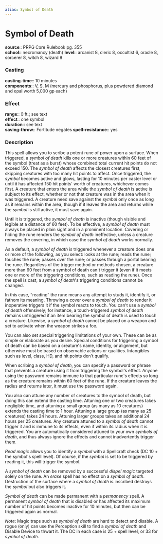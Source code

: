```yaml
---
alias: Symbol of Death
---
```


# Symbol of Death 

**source**:: PRPG Core Rulebook pg. 355  
**school**:: necromancy (death)
**level**:: arcanist 8, cleric 8, occultist 6, oracle 8, sorcerer 8, witch 8, wizard 8

### Casting 

**casting-time**:: 10 minutes  
**components**:: V, S, M (mercury and phosphorus, plus powdered diamond and opal worth 5,000 gp each)

### Effect 

**range**:: 0 ft.; see text  
**effect**:: one symbol  
**duration**:: see text  
**saving-throw**:: Fortitude negates
**spell-resistance**:: yes

### Description 

This spell allows you to scribe a potent rune of power upon a surface. When triggered, a *symbol of death* kills one or more creatures within 60 feet of the symbol (treat as a burst) whose combined total current hit points do not exceed 150. The *symbol of death* affects the closest creatures first, skipping creatures with too many hit points to affect. Once triggered, the *symbol* becomes active and glows, lasting for 10 minutes per caster level or until it has affected 150 hit points' worth of creatures, whichever comes first. A creature that enters the area while the *symbol of death* is active is subject to its effect, whether or not that creature was in the area when it was triggered. A creature need save against the *symbol* only once as long as it remains within the area, though if it leaves the area and returns while the *symbol* is still active, it must save again.  
  
Until it is triggered, the *symbol of death* is inactive (though visible and legible at a distance of 60 feet). To be effective, a *symbol of death* must always be placed in plain sight and in a prominent location. Covering or hiding the rune renders the *symbol of death* ineffective, unless a creature removes the covering, in which case the *symbol of death* works normally.  
  
As a default, a *symbol of death* is triggered whenever a creature does one or more of the following, as you select: looks at the rune; reads the rune; touches the rune; passes over the rune; or passes through a portal bearing the rune. Regardless of the trigger method or methods chosen, a creature more than 60 feet from a symbol of death can't trigger it (even if it meets one or more of the triggering conditions, such as reading the rune). Once the spell is cast, a *symbol of death*'s triggering conditions cannot be changed.  
  
In this case, “reading” the rune means any attempt to study it, identify it, or fathom its meaning. Throwing a cover over a *symbol of death* to render it inoperative triggers it if the symbol reacts to touch. You can't use a *symbol of death* offensively; for instance, a touch-triggered *symbol of death* remains untriggered if an item bearing the symbol of death is used to touch a creature. Likewise, a *symbol of death* cannot be placed on a weapon and set to activate when the weapon strikes a foe.  
  
You can also set special triggering limitations of your own. These can be as simple or elaborate as you desire. Special conditions for triggering a symbol of death can be based on a creature's name, identity, or alignment, but otherwise must be based on observable actions or qualities. Intangibles such as level, class, HD, and hit points don't qualify.  
  
When scribing a *symbol of death*, you can specify a password or phrase that prevents a creature using it from triggering the symbol's effect. Anyone using the password remains immune to that particular rune's effects so long as the creature remains within 60 feet of the rune. If the creature leaves the radius and returns later, it must use the password again.  
  
You also can attune any number of creatures to the symbol of death, but doing this can extend the casting time. Attuning one or two creatures takes negligible time, and attuning a small group (as many as 10 creatures) extends the casting time to 1 hour. Attuning a large group (as many as 25 creatures) takes 24 hours. Attuning larger groups takes an additional 24 hours per 25 creatures. Any creature attuned to a *symbol of death* cannot trigger it and is immune to its effects, even if within its radius when it is triggered. You are automatically considered attuned to your own *symbols of death*, and thus always ignore the effects and cannot inadvertently trigger them.  
  
*Read magic* allows you to identify a *symbol* with a Spellcraft check (DC 10 + the symbol's spell level). Of course, if the *symbol* is set to be triggered by reading it, this will trigger the symbol.  
  
A *symbol of death* can be removed by a successful *dispel magic* targeted solely on the rune. An *erase* spell has no effect on a *symbol of death*. Destruction of the surface where a *symbol of death* is inscribed destroys the *symbol* but also triggers it.  
  
*Symbol of death* can be made permanent with a *permanency* spell. A permanent *symbol of death* that is disabled or has affected its maximum number of hit points becomes inactive for 10 minutes, but then can be triggered again as normal.  
  
*Note*: Magic traps such as *symbol of death* are hard to detect and disable. A rogue (only) can use the Perception skill to find a *symbol of death* and Disable Device to thwart it. The DC in each case is 25 + spell level, or 33 for *symbol of death*.

